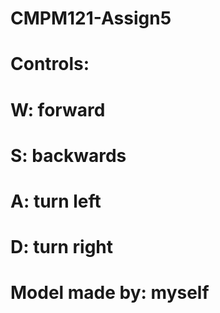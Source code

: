 # CMPM121-Assign5

# Controls:
# W: forward
# S: backwards
# A: turn left
# D: turn right

# Model made by: myself